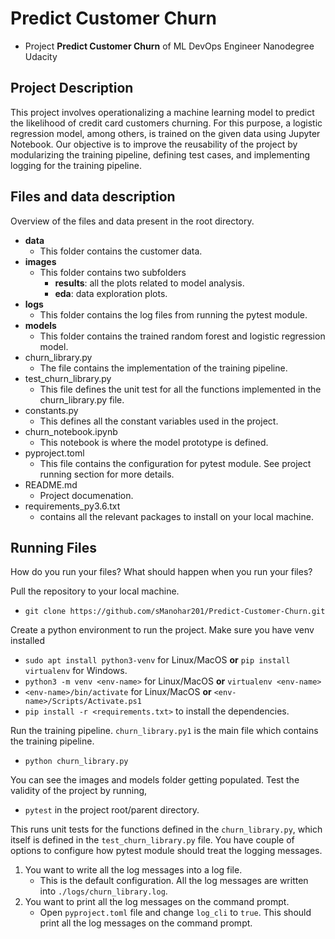 # Predict Customer Churn

- Project **Predict Customer Churn** of ML DevOps Engineer Nanodegree Udacity

## Project Description
This project involves operationalizing a machine learning model to predict the likelihood of credit card customers churning. For this purpose, a logistic regression model, among others, is trained on the given data using Jupyter Notebook. Our objective is to improve the reusability of the project by modularizing the training pipeline, defining test cases, and implementing logging for the training pipeline.

## Files and data description
Overview of the files and data present in the root directory. 
 - **data**
    * This folder contains the customer data.
 - **images**
    * This folder contains two subfolders 
        - **results**: all the plots related to model analysis.
        - **eda**: data exploration plots.
 - **logs**
    * This folder contains the log files from running the pytest module.
 - **models**
    * This folder contains the trained random forest and logistic regression model.
 - churn_library.py
    * The file contains the implementation of the training pipeline. 
 - test_churn_library.py
    * This file defines the unit test for all the functions implemented in the churn_library.py file.
 - constants.py
    * This defines all the constant variables used in the project.
 - churn_notebook.ipynb
    * This notebook is where the model prototype is defined.
 - pyproject.toml
    * This file contains the configuration for pytest module. See project running section for more details.
 - README.md 
    * Project documenation.
 - requirements_py3.6.txt
    * contains all the relevant packages to install on your local machine.

## Running Files
How do you run your files? What should happen when you run your files?

Pull the repository to your local machine.
- `git clone https://github.com/sManohar201/Predict-Customer-Churn.git`

Create a python environment to run the project. Make sure you have venv installed
- `sudo apt install python3-venv` for Linux/MacOS **or** `pip install virtualenv` for Windows.
- `python3 -m venv <env-name>` for Linux/MacOS **or** `virtualenv <env-name>`
- `<env-name>/bin/activate` for Linux/MacOS **or** `<env-name>/Scripts/Activate.ps1`
- `pip install -r <requirements.txt>` to install the dependencies.

Run the training pipeline. `churn_library.py1` is the main file which contains the training pipeline.
- `python churn_library.py`

You can see the images and models folder getting populated. Test the validity of the project by running,
- `pytest` in the project root/parent directory.

This runs unit tests for the functions defined in the `churn_library.py`, which itself is defined in the 
`test_churn_library.py` file. You have couple of options to configure how pytest module should treat the logging messages.

1. You want to write all the log messages into a log file. 
    * This is the default configuration. All the log messages are written into `./logs/churn_library.log`. 
2. You want to print all the log messages on the command prompt.
    * Open `pyproject.toml` file and change `log_cli` to `true`. This should print all the log messages on the command prompt.




